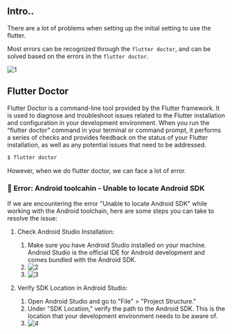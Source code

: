 ## Intro..
There are a lot of problems when setting up the initial setting to use the flutter. 

Most errors can be recognized through the `flutter doctor`, and can be solved based on the errors in the `flutter doctor`.

![1](https://github.com/jinscodes/Blog_nextJS/assets/87598134/3abcb2a7-3d4e-40ff-b159-00e2a9e97cf9)

## Flutter Doctor
Flutter Doctor is a command-line tool provided by the Flutter framework. It is used to diagnose and troubleshoot issues related to the Flutter installation and configuration in your development environment. When you run the “flutter doctor” command in your terminal or command prompt, it performs a series of checks and provides feedback on the status of your Flutter installation, as well as any potential issues that need to be addressed.

```bash
$ flutter doctor
```

However, when we do flutter doctor, we can face a lot of error.

### 🚨 Error: Android toolcahin - Unable to locate Android SDK
If we are encountering the error "Unable to locate Android SDK" while working with the Android toolchain, here are some steps you can take to resolve the issue:

1. Check Android Studio Installation:
	1. Make sure you have Android Studio installed on your machine. Android Studio is the official IDE for Android development and comes bundled with the Android SDK.
	2. ![2](https://github.com/jinscodes/Blog_nextJS/assets/87598134/6545b9a8-2cc1-4a08-88d0-66dc81f08e47)
	3. ![3](https://github.com/jinscodes/Blog_nextJS/assets/87598134/328e34af-7b55-4f0b-a7c8-27d3c97a5d0e)

2. Verify SDK Location in Android Studio: 
	1. Open Android Studio and go to "File" > "Project Structure."
	2. Under "SDK Location," verify the path to the Android SDK. This is the location that your development environment needs to be aware of.
	3. ![4](https://github.com/jinscodes/Blog_nextJS/assets/87598134/23439f98-c20f-4f63-bdc5-67fd17139649)